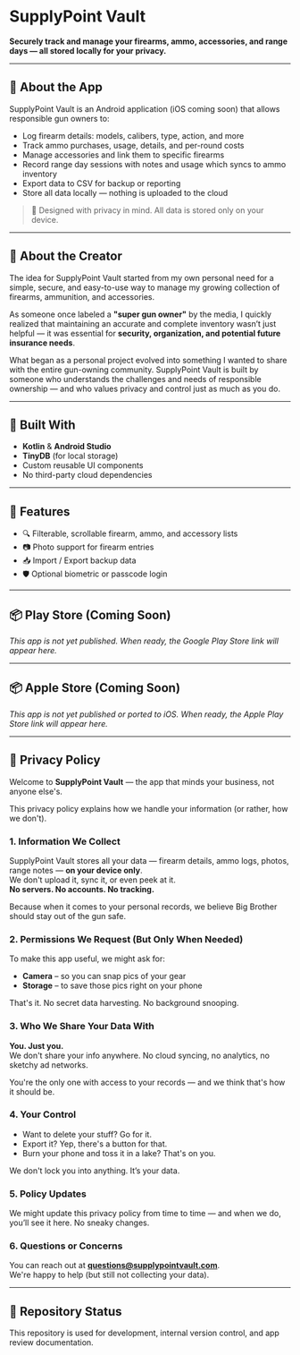 # SupplyPoint Vault

**Securely track and manage your firearms, ammo, accessories, and range days — all stored locally for your privacy.**

---

## 📱 About the App

SupplyPoint Vault is an Android application (iOS coming soon) that allows responsible gun owners to:

- Log firearm details: models, calibers, type, action, and more  
- Track ammo purchases, usage, details, and per-round costs  
- Manage accessories and link them to specific firearms  
- Record range day sessions with notes and usage which syncs to ammo inventory 
- Export data to CSV for backup or reporting  
- Store all data locally — nothing is uploaded to the cloud  

> 🔐 Designed with privacy in mind. All data is stored only on your device.

---

## 👤 About the Creator

The idea for SupplyPoint Vault started from my own personal need for a simple, secure, and easy-to-use way to manage my growing collection of firearms, ammunition, and accessories.

As someone once labeled a **"super gun owner"** by the media, I quickly realized that maintaining an accurate and complete inventory wasn’t just helpful — it was essential for **security, organization, and potential future insurance needs**.

What began as a personal project evolved into something I wanted to share with the entire gun-owning community. SupplyPoint Vault is built by someone who understands the challenges and needs of responsible ownership — and who values privacy and control just as much as you do.

---

## 🧱 Built With

- **Kotlin** & **Android Studio**  
- **TinyDB** (for local storage)  
- Custom reusable UI components  
- No third-party cloud dependencies

---

## 🚀 Features

- 🔍 Filterable, scrollable firearm, ammo, and accessory lists  
- 📷 Photo support for firearm entries  
- 📥 Import / Export backup data  
- 🛡️ Optional biometric or passcode login  

---

## 📦 Play Store (Coming Soon)

*This app is not yet published. When ready, the Google Play Store link will appear here.*

---

## 📦 Apple Store (Coming Soon)

*This app is not yet published or ported to iOS. When ready, the Apple Play Store link will appear here.*

---

## 🔐 Privacy Policy

Welcome to **SupplyPoint Vault** — the app that minds your business, not anyone else's.

This privacy policy explains how we handle your information (or rather, how we don't).

### 1. Information We Collect
SupplyPoint Vault stores all your data — firearm details, ammo logs, photos, range notes — **on your device only**.  
We don't upload it, sync it, or even peek at it.  
**No servers. No accounts. No tracking.**

Because when it comes to your personal records, we believe Big Brother should stay out of the gun safe.

### 2. Permissions We Request (But Only When Needed)
To make this app useful, we might ask for:

- **Camera** – so you can snap pics of your gear  
- **Storage** – to save those pics right on your phone  

That's it. No secret data harvesting. No background snooping.

### 3. Who We Share Your Data With
**You. Just you.**  
We don't share your info anywhere. No cloud syncing, no analytics, no sketchy ad networks.  

You're the only one with access to your records — and we think that's how it should be.

### 4. Your Control
- Want to delete your stuff? Go for it.  
- Export it? Yep, there's a button for that.  
- Burn your phone and toss it in a lake? That's on you.  

We don't lock you into anything. It’s your data.

### 5. Policy Updates
We might update this privacy policy from time to time — and when we do, you’ll see it here. No sneaky changes.

### 6. Questions or Concerns
You can reach out at **questions@supplypointvault.com**.  
We're happy to help (but still not collecting your data).

---

## 📁 Repository Status

This repository is used for development, internal version control, and app review documentation.
